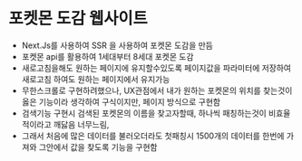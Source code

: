 <h1>포켓몬 도감 웹사이트</h1>

- Next.Js를 사용하여 SSR 을 사용하여 포켓몬 도감을 만듬
- 포켓몬 api를 활용하여 1세대부터 8세대 포켓몬 도감
- 새로고침을해도 원하는 페이지에 유지할수있도록 페이지값을 파라미터에 저장하여 새로고침 하여도 원하는 페이지에서 유지가능
- 무한스크롤로 구현하려했으나, UX관점에서 내가 원하는 포켓몬의 위치를 찾는것이 옳은 기능이라 생각하여 구식이지만, 페이지 방식으로 구현함
- 검색기능 구현시 검색된 포켓몬의 이름을 찾고자할때, 하나씩 패칭하는것이 비효율적이라고 깨닳음 너무느림,
- 그래서 처음에 많은 데이터를 불러오더라도 첫패칭시 1500개의 데이터를 한번에 가져와 그안에서 값을 찾도록 기능을 구현함
